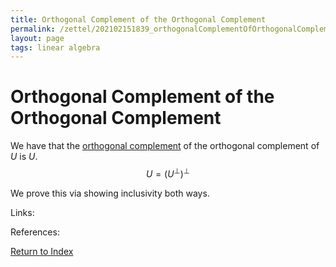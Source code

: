 ```yaml
---
title: Orthogonal Complement of the Orthogonal Complement
permalink: /zettel/202102151839_orthogonalComplementOfOrthogonalComplement
layout: page
tags: linear algebra
---
```

# Orthogonal Complement of the Orthogonal Complement

We have that the [orthogonal complement](202102151112_orthogonalComplementDefinition) of the orthogonal complement of $U$ is $U$.
$$
U = ( U^{\bot} )^{\bot}
$$

We prove this via showing inclusivity both ways.

Links: 

References: 

[Return to Index](index)